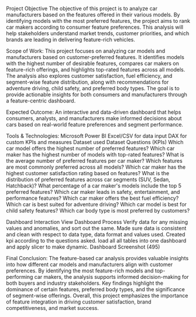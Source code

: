 Project Objective
The objective of this project is to analyze car manufacturers based on the features offered in their various models. By identifying models with the most preferred features, the project aims to rank car makers according to consumer feature preferences. This analysis will help stakeholders understand market trends, customer priorities, and which brands are leading in delivering feature-rich vehicles.

Scope of Work:
This project focuses on analyzing car models and manufacturers based on customer-preferred features. It identifies models with the highest number of desirable features, compares car makers on feature-rich offerings, and highlights top-rated features across all models. The analysis also explores customer satisfaction, fuel efficiency, and segment-wise feature distribution, along with recommendations for adventure driving, child safety, and preferred body types. The goal is to provide actionable insights for both consumers and manufacturers through a feature-centric dashboard.

Expected Outcome:
An interactive and data-driven dashboard that helps consumers, analysts, and manufacturers make informed decisions about cars based on real-world feature preferences and segment performance.

Tools & Technologies:
Microsoft Power BI
Excel/CSV for data input
DAX for custom KPIs and measures
Dataset used
Dataset
Questions (KPIs)
Which car model offers the highest number of preferred features? Which car maker has the highest number of models with top-rated features? What is the average number of preferred features per car maker? Which features are most commonly preferred across all models? Which car maker has the highest customer satisfaction rating based on features? What is the distribution of preferred features across car segments (SUV, Sedan, Hatchback)? What percentage of a car maker's models include the top 5 preferred features? Which car maker leads in safety, entertainment, and performance features? Which car maker offers the best fuel efficiency? Which car is best suited for adventure driving? Which car model is best for child safety features? Which car body type is most preferred by customers?

Dashboard Interaction View Dashboard
Process
Verify data for any missing values and anomalies, and sort out the same.
Made sure data is consistent and clean with respect to data type, data format and values used.
Created kpi according to the questions asked.
load all all tables into one dashboard and apply slicer to make dynamic.
Dashboard
Screenshot (495)

Final Conclusion:
The feature-based car analysis provides valuable insights into how different car models and manufacturers align with customer preferences. By identifying the most feature-rich models and top-performing car makers, the analysis supports informed decision-making for both buyers and industry stakeholders. Key findings highlight the dominance of certain features, preferred body types, and the significance of segment-wise offerings. Overall, this project emphasizes the importance of feature integration in driving customer satisfaction, brand competitiveness, and market success.
